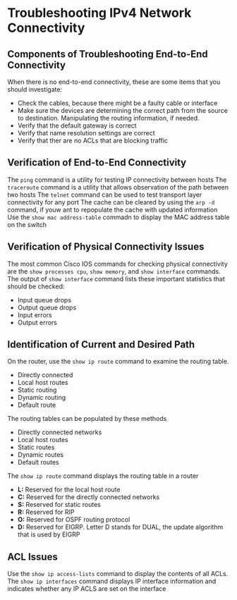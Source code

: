 # Troubleshooting IPv4 Network Connectivity

## Components of Troubleshooting End-to-End Connectivity
When there is no end-to-end connectivity, these are some items that you should investigate:
  * Check the cables, because there might be a faulty cable or interface
  * Make sure the devices are determining the correct path from the source to destination. Manipulating the routing information, if needed.
  * Verify that the default gateway is correct
  * Verify that name resolution settings are correct
  * Verify that ther are no ACLs that are blocking traffic

## Verification of End-to-End Connectivity
The `ping` command is a utility for testing IP connectivity between hosts
The `traceroute` command is a utility that allows observation of the path between two hosts
The `telnet` command can be used to test transport layer connectivity for any port
The cache can be cleared by using the `arp -d` command, if youw ant to repopulate the cache with updated information
Use the `show mac address-table` commadn to display the MAC address table on the switch

## Verification of Physical Connectivity Issues
The most common Cisco IOS commands for checking physical connectivity are the `show processes cpu`, `show memory`, and `show interface` commands.
The output of `show interface` command lists these important statistics that should be checked:
  * Input queue drops
  * Output queue drops
  * Input errors
  * Output errors

## Identification of Current and Desired Path
On the router, use the `show ip route` command to examine the routing table.
  * Directly connected
  * Local host routes
  * Static routing
  * Dynamic routing
  * Default route

The routing tables can be populated by these methods
  * Directly connected networks
  * Local host routes
  * Static routes
  * Dynamic routes
  * Default routes

The `show ip route` command displays the routing table in a router
  * **L:** Reserved for the local host route
  * **C:** Reserved for the directly connected networks
  * **S:** Reserved for static routes
  * **R:** Reserved for RIP
  * **O:** Reserved for OSPF routing protocol
  * **D:** Reserved for EIGRP. Letter D stands for DUAL, the update algorithm that is used by EIGRP

## ACL Issues
Use the `show ip access-lists` command to display the contents of all ACLs.
The `show ip interfaces` command displays IP interface information and indicates whether any IP ACLS are set on the interface
